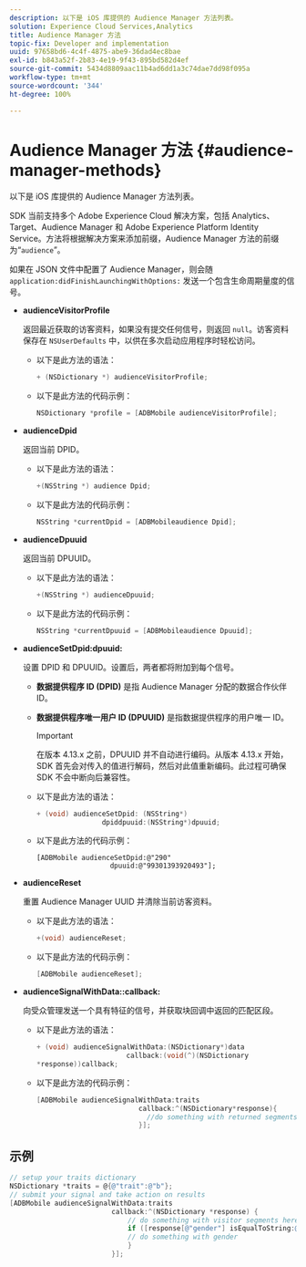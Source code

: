 ```yaml
---
description: 以下是 iOS 库提供的 Audience Manager 方法列表。
solution: Experience Cloud Services,Analytics
title: Audience Manager 方法
topic-fix: Developer and implementation
uuid: 97658bd6-4c4f-4875-abe9-36dad4ec8bae
exl-id: b843a52f-2b83-4e19-9f43-895bd582d4ef
source-git-commit: 5434d8809aac11b4ad6dd1a3c74dae7dd98f095a
workflow-type: tm+mt
source-wordcount: '344'
ht-degree: 100%

---
```


# Audience Manager 方法 {#audience-manager-methods}

以下是 iOS 库提供的 Audience Manager 方法列表。

SDK 当前支持多个 Adobe Experience Cloud 解决方案，包括 Analytics、Target、Audience Manager 和 Adobe Experience Platform Identity Service。方法将根据解决方案来添加前缀，Audience Manager 方法的前缀为“`audience`”。

如果在 JSON 文件中配置了 Audience Manager，则会随 `application:didFinishLaunchingWithOptions:` 发送一个包含生命周期量度的信号。

* **audienceVisitorProfile**

   返回最近获取的访客资料，如果没有提交任何信号，则返回 `null`。访客资料保存在 `NSUserDefaults` 中，以供在多次启动应用程序时轻松访问。

   * 以下是此方法的语法：

      ```objective-c
      + (NSDictionary *) audienceVisitorProfile;
      ```

   * 以下是此方法的代码示例：

      ```objective-c
      NSDictionary *profile = [ADBMobile audienceVisitorProfile]; 
      ```

* **audienceDpid**

   返回当前 DPID。

   * 以下是此方法的语法：

      ```objective-c
      +(NSString *) audience Dpid;
      ```

   * 以下是此方法的代码示例：

      ```objective-c
      NSString *currentDpid = [ADBMobileaudience Dpid]; 
      ```

* **audienceDpuuid**

   返回当前 DPUUID。

   * 以下是此方法的语法：

      ```objective-c
      +(NSString *) audienceDpuuid;
      ```

   * 以下是此方法的代码示例：

      ```objective-c
      NSString *currentDpuuid = [ADBMobileaudience Dpuuid]; 
      ```

* **audienceSetDpid:&#x200B;dpuuid:**

   设置 DPID 和 DPUUID。设置后，两者都将附加到每个信号。

   * **数据提供程序 ID (DPID)** 是指 Audience Manager 分配的数据合作伙伴 ID。
   * **数据提供程序唯一用户 ID (DPUUID)** 是指数据提供程序的用户唯一 ID。

      >[!IMPORTANT]
      >
      >在版本 4.13.x 之前，DPUUID 并不自动进行编码。从版本 4.13.x 开始，SDK 首先会对传入的值进行解码，然后对此值重新编码。此过程可确保 SDK 不会中断向后兼容性。

   * 以下是此方法的语法：

      ```objective-c
      + (void) audienceSetDpid: (NSString*)   
                      dpiddpuuid:(NSString*)dpuuid;
      ```

   * 以下是此方法的代码示例：

      ```objective-
      [ADBMobile audienceSetDpid:@"290"
                        dpuuid:@"99301393920493"];
      ```

* **audienceReset**

   重置 Audience Manager UUID 并清除当前访客资料。

   * 以下是此方法的语法：

      ```objective-c
      +(void) audienceReset;
      ```

   * 以下是此方法的代码示例：

      ```objective-c
      [ADBMobile audienceReset]; 
      ```

* **audienceSignalWithData::&#x200B;callback:**

   向受众管理发送一个具有特征的信号，并获取块回调中返回的匹配区段。

   * 以下是此方法的语法：

      ```objective-c
      + (void) audienceSignalWithData:(NSDictionary*)data
                            callback:(void(^)(NSDictionary
      *response))callback; 
      ```

   * 以下是此方法的代码示例：

      ```objective-c
      [ADBMobile audienceSignalWithData:traits
                               callback:^(NSDictionary*response){
                                 //do something with returned segments
                               }];
      ```

## 示例

```objective-c
// setup your traits dictionary 
NSDictionary *traits = @{@"trait":@"b"}; 
// submit your signal and take action on results 
[ADBMobile audienceSignalWithData:traits  
                         callback:^(NSDictionary *response) { 
                             // do something with visitor segments here 
                             if ([response[@"gender"] isEqualToString:@"male"]) { 
                             // do something with gender  
                             } 
                         }];
```

